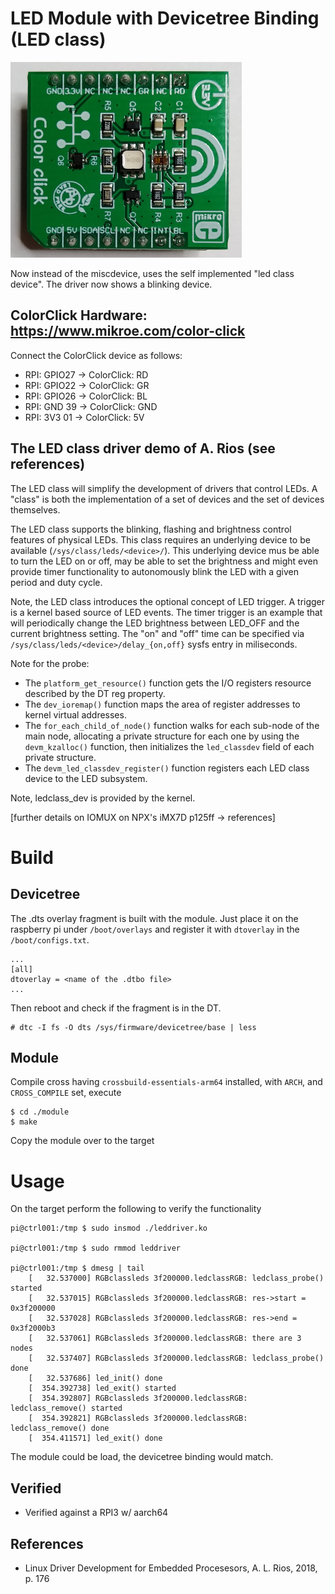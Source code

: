 # LED Module with Devicetree Binding (LED class)

![ColorClick Board](../dt_platform_device_leds/pics/colorclick.png)  

Now instead of the miscdevice, uses the self implemented "led class
device". The driver now shows a blinking device.  

## ColorClick Hardware: https://www.mikroe.com/color-click

Connect the ColorClick device as follows:  
- RPI: GPIO27 -> ColorClick: RD
- RPI: GPIO22 -> ColorClick: GR
- RPI: GPIO26 -> ColorClick: BL
- RPI: GND 39 -> ColorClick: GND
- RPI: 3V3 01 -> ColorClick: 5V

## The LED class driver demo of A. Rios (see references)

The LED class will simplify the development of drivers that control
LEDs. A "class" is both the implementation of a set of devices and the
set of devices themselves.  

The LED class supports the blinking, flashing and brightness control
features of physical LEDs. This class requires an underlying device to
be available (`/sys/class/leds/<device>/`). This underlying device mus
be able to turn the LED on or off, may be able to set the brightness
and might even provide timer functionality to autonomously blink the
LED with a given period and duty cycle.  

Note, the LED class introduces the optional concept of LED trigger. A
trigger is a kernel based source of LED events. The timer trigger is
an example that will periodically change the LED brightness between
LED_OFF and the current brightness setting. The "on" and "off" time
can be specified via `/sys/class/leds/<device>/delay_{on,off}` sysfs
entry in miliseconds.  

Note for the probe:  
* The `platform_get_resource()` function gets the I/O registers
  resource described by the DT reg property.
* The `dev_ioremap()` function maps the area of register addresses to
  kernel virtual addresses.
* The `for_each_child_of_node()` function walks for each sub-node of
  the main node, allocating a private structure for each one by using
  the `devm_kzalloc()` function, then initializes the `led_classdev`
  field of each private structure.
* The `devm_led_classdev_register()` function registers each LED class
  device to the LED subsystem.

Note, ledclass_dev is provided by the kernel.  

[further details on IOMUX on NPX's iMX7D p125ff -> references]

# Build

## Devicetree

The .dts overlay fragment is built with the module. Just place it on the raspberry pi under `/boot/overlays` and register it with `dtoverlay` in the `/boot/configs.txt`.  

```
...
[all]
dtoverlay = <name of the .dtbo file>
...
```
Then reboot and check if the fragment is in the DT.  

```
# dtc -I fs -O dts /sys/firmware/devicetree/base | less
```

## Module
Compile cross having `crossbuild-essentials-arm64` installed, with `ARCH`, and
`CROSS_COMPILE` set, execute  
```
$ cd ./module
$ make
```
Copy the module over to the target  

# Usage
On the target perform the following to verify the functionality  
```
pi@ctrl001:/tmp $ sudo insmod ./leddriver.ko

pi@ctrl001:/tmp $ sudo rmmod leddriver

pi@ctrl001:/tmp $ dmesg | tail
    [   32.537000] RGBclassleds 3f200000.ledclassRGB: ledclass_probe() started
    [   32.537015] RGBclassleds 3f200000.ledclassRGB: res->start = 0x3f200000
    [   32.537028] RGBclassleds 3f200000.ledclassRGB: res->end = 0x3f2000b3
    [   32.537061] RGBclassleds 3f200000.ledclassRGB: there are 3 nodes
    [   32.537407] RGBclassleds 3f200000.ledclassRGB: ledclass_probe() done
    [   32.537686] led_init() done
    [  354.392738] led_exit() started
    [  354.392807] RGBclassleds 3f200000.ledclassRGB: ledclass_remove() started
    [  354.392821] RGBclassleds 3f200000.ledclassRGB: ledclass_remove() done
    [  354.411571] led_exit() done
```
The module could be load, the devicetree binding would match.  

## Verified
* Verified against a RPI3 w/ aarch64

## References
* Linux Driver Development for Embedded Procesesors, A. L. Rios, 2018, p. 176
